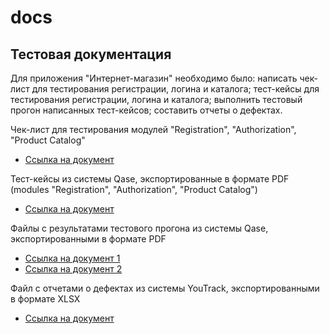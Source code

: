 # docs

## Тестовая документация
Для приложения "Интернет-магазин" необходимо было: написать чек-лист для тестирования регистрации, логина и каталога; тест-кейсы для тестирования регистрации, логина и каталога; выполнить тестовый прогон написанных тест-кейсов; составить отчеты о дефектах.

Чек-лист для тестирования модулей "Registration", "Authorization", "Product Catalog"
 - [Ссылка на документ](https://docs.google.com/spreadsheets/d/15e5Hd8hpqYXbGrc4b_505nycblRvCi6lnqqOneeY9AA/edit?usp=sharing)

Тест-кейсы из системы Qase, экспортированные в формате PDF (modules "Registration", "Authorization", "Product Catalog")
- [Ссылка на документ](https://drive.google.com/file/d/1ye8ngtcVbuB_oMYCzicemUHVY9Xu3vSe/view?usp=share_link)

Файлы с результатами тестового прогона из системы Qase, экспортированными в формате PDF
- [Ссылка на документ 1](https://drive.google.com/file/d/1d7BptgNa3-icdYOZ9gZU2-C69-bwDlaY/view?usp=share_link) 
- [Ссылка на документ 2](https://drive.google.com/file/d/1AAP01DN0Lo0etfOkrJ8kNpGp41lUftYb/view?usp=share_link)

Файл с отчетами о дефектах из системы YouTrack, экспортированными в формате XLSX
- [Ссылка на документ](https://docs.google.com/spreadsheets/d/1-lRt10dmUqXK13tx_ZZipxaHS3Bd_aGL/edit?usp=share_link&ouid=101630438106977892614&rtpof=true&sd=true)

